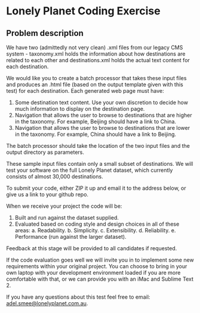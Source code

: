 # Lonely Planet Coding Exercise

## Problem description

We have two (admittedly not very clean) .xml files from our legacy CMS system - taxonomy.xml holds the information about how destinations are related to each other and destinations.xml holds the actual text content for each destination.

We would like you to create a batch processor that takes these input files and produces an .html file (based on the output template given with this test) for each destination. Each generated web page must have:

1. Some destination text content. Use your own discretion to decide how much information to display on the destination page.
2. Navigation that allows the user to browse to destinations that are higher in the taxonomy. For example, Beijing should have a link to China.
3. Navigation that allows the user to browse to destinations that are lower in the taxonomy. For example, China should have a link to Beijing.

The batch processor should take the location of the two input files and the output directory as parameters.

These sample input files contain only a small subset of destinations.  We will test your software on the full Lonely Planet dataset, which currently consists of almost 30,000 destinations.

To submit your code, either ZIP it up and email it to the address below, or give us a link to your github repo.

When we receive your project the code will be:

1. Built and run against the dataset supplied.
2. Evaluated based on coding style and design choices in all of these areas:
  a. Readability.
  b. Simplicity.
  c. Extensibility.
  d. Reliability.
  e. Performance (run against the larger dataset).

Feedback at this stage will be provided to all candidates if requested.

If the code evaluation goes well we will invite you in to implement some new requirements within your original project. You can choose to bring in your own laptop with your development environment loaded if you are more comfortable with that, or we can provide you with an iMac and Sublime Text 2.

If you have any questions about this test feel free to email: adel.smee@lonelyplanet.com.au.
